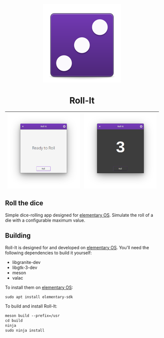 <p align="center">
  <img src="data/icons/128.svg" alt="Icon" />
</p>
<h1 align="center">Roll-It</h1>

| ![Screenshot](data/screenshot_light.png) | ![Screenshot](data/screenshot_dark.png) |
|------------------------------------------|-----------------------------------------|

## Roll the dice

Simple dice-rolling app designed for [elementary OS]. Simulate the roll of a die with a configurable maximum value.

## Building

Roll-It is designed for and developed on [elementary OS]. You'll need the following dependencies to build it yourself:

* libgranite-dev
* libgtk-3-dev
* meson
* valac

To install them on [elementary OS]:

```shell
sudo apt install elementary-sdk
```

To build and install Roll-It:

```shell
meson build --prefix=/usr
cd build
ninja
sudo ninja install
```

[elementary OS]: https://elementary.io
